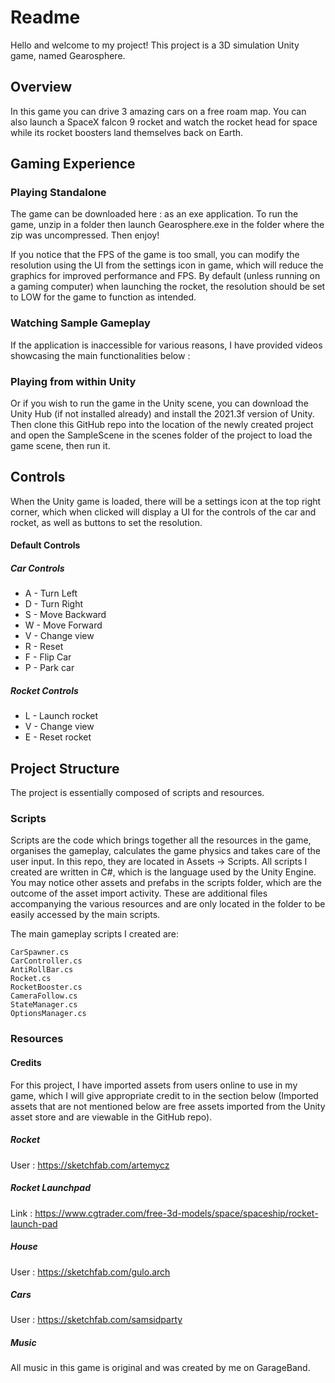 # Readme

Hello and welcome to my project! This project is a 3D simulation Unity game, named Gearosphere.

## Overview
In this game you can drive 3 amazing cars on a free roam map. You can also launch a SpaceX falcon 9 rocket and watch the rocket head for space while its rocket boosters land themselves back on Earth.

## Gaming Experience
### Playing Standalone
The game can be downloaded here : as an exe application. To run the game, unzip in a folder then launch Gearosphere.exe in the folder where the zip was uncompressed. Then enjoy!

If you notice that the FPS of the game is too small, you can modify the resolution using the UI from the settings icon in game, which will reduce the graphics for improved performance and FPS.
By default (unless running on a gaming computer) when launching the rocket, the resolution should be set to LOW for the game to function as intended.
### Watching Sample Gameplay
If the application is inaccessible for various reasons, I have provided videos showcasing the main functionalities below :

### Playing from within Unity
Or if you wish to run the game in the Unity scene, you can download the Unity Hub (if not installed already) and install the 2021.3f version of Unity. Then clone this GitHub repo into the location of the newly created project and open the SampleScene in the scenes folder of the project to load the game scene, then run it.

## Controls 
When the Unity game is loaded, there will be a settings icon at the top right corner, which when clicked will display a UI for the controls of the car and rocket, as well as buttons to set the resolution. 
#### Default Controls
##### Car Controls
- A - Turn Left
- D - Turn Right
- S - Move Backward
- W - Move Forward
- V - Change view
- R - Reset
- F - Flip Car
- P - Park car

##### Rocket Controls
- L - Launch rocket
- V - Change view
- E - Reset rocket

## Project Structure
The project is essentially composed of scripts and resources.
### Scripts
Scripts are the code which brings together all the resources in the game, organises the gameplay, calculates the game physics and takes care of the user input.
In this repo, they are located in Assets -> Scripts.
All scripts I created are written in C#, which is the language used by the Unity Engine. You may notice other assets and prefabs in the scripts folder, which are the outcome of the asset import activity. These are additional files accompanying the various resources and are only located in the folder to be easily accessed by the main scripts.

The main gameplay scripts I created are:

    CarSpawner.cs
    CarController.cs
    AntiRollBar.cs
    Rocket.cs
    RocketBooster.cs
    CameraFollow.cs
    StateManager.cs
    OptionsManager.cs


### Resources
#### Credits

For this project, I have imported assets from users online to use in my game, which I will give appropriate credit to in the section below (Imported assets that are not mentioned below are free assets imported from the Unity asset store and are viewable in the GitHub repo).

##### Rocket

User : https://sketchfab.com/artemycz

##### Rocket Launchpad

Link : https://www.cgtrader.com/free-3d-models/space/spaceship/rocket-launch-pad

##### House

User : https://sketchfab.com/gulo.arch

##### Cars

User : https://sketchfab.com/samsidparty

##### Music
All music in this game is original and was created by me on GarageBand.
